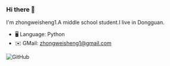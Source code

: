 ### Hi there 👋

I'm zhongweisheng1.A middle school student.I live in Dongguan.

- 🖥️ Language: Python
- ✉️ GMail: zhongweisheng1@gmail.com

![GitHub](https://github-readme-stats.vercel.app/api?username=zhongweisheng1&show_icons=true&icon_color=2f80ed&text_color=718096&bg_color=ffffff&hide_title=true)